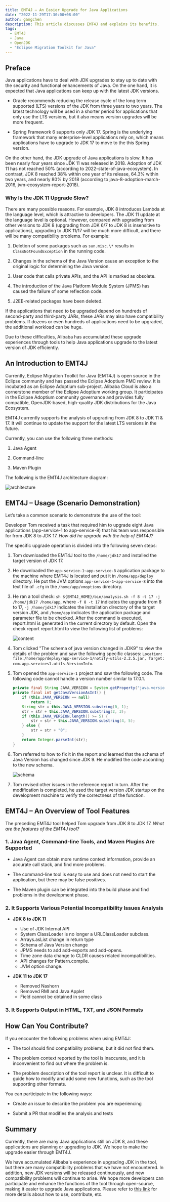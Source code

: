 ```yaml
---
title: EMT4J – An Easier Upgrade for Java Applications
date: "2022-11-29T17:30:00+08:00"
author: gangchen
description: This article discusses EMT4J and explains its benefits.
tags:
  - EMT4J
  - Java
  - OpenJDK
  - "Eclipse Migration Toolkit for Java"
---
```


## Preface

Java applications have to deal with JDK upgrades to stay up to date with the security and functional enhancements of Java. On the one hand, it is expected that Java applications can keep up with the latest JDK versions.

- Oracle recommends reducing the release cycle of the long term supported (LTS) versions of the JDK from three years to two years. The latest technology will be used in a shorter period for applications that only use the LTS versions, but it also means version upgrades will be more frequent.

- Spring Framework 6 supports only JDK 17. Spring is the underlying framework that many enterprise-level applications rely on, which means applications have to upgrade to JDK 17 to move to the this Spring version.

On the other hand, the JDK upgrade of Java applications is slow. It has been nearly four years since JDK 11 was released in 2018. Adoption of JDK 11 has not reached 50% (according to 2022-state-of-java-ecosystem). In contrast, JDK 8 reached 38% within one year of its release, 64.3% within two years, and nearly 80% by 2018 (according to java-8-adoption-march-2016, jvm-ecosystem-report-2018).

### Why Is the JDK 11 Upgrade Slow?

There are many possible reasons. For example, JDK 8 introduces Lambda at the language level, which is attractive to developers. The JDK 11 update at the language level is optional. However, compared with upgrading from other versions to JDK 8 (upgrading from JDK 6/7 to JDK 8 is insensitive to applications), upgrading to JDK 11/17 will be much more difficult, and there will be many compatibility problems. For example:

1. Deletion of some packages such as `sun.misc.\*` results in `ClassNotFoundException` in the running code.

2. Changes in the schema of the Java Version cause an exception to the original logic for determining the Java version.

3. User code that calls private APIs, and the API is marked as obsolete.

4. The introduction of the Java Platform Module System (JPMS) has caused the failure of some reflection code.

5. J2EE-related packages have been deleted.

If the applications that need to be upgraded depend on hundreds of second-party and third-party JARs, these JARs may also have compatibility problems. If dozens or even hundreds of applications need to be upgraded, the additional workload can be huge.

Due to these difficulties, Alibaba has accumulated these upgrade experiences through tools to help Java applications upgrade to the latest version of JDK efficiently.

## An Introduction to EMT4J

Currently, Eclipse Migration Toolkit for Java (EMT4J) is open source in the Eclipse community and has passed the Eclipse Adoptium PMC review. It is incubated as an Eclipse Adoptium sub-project. Alibaba Cloud is also a cornerstone member of the Eclipse Adoptium working group. It participates in the Eclipse Adoptium community governance and provides fully compatible, OpenJDK-based, high-quality JDK distributions for the Java Ecosystem.

EMT4J currently supports the analysis of upgrading from JDK 8 to JDK 11 & 17. It will continue to update the support for the latest LTS versions in the future.

Currently, you can use the following three methods:

1. Java Agent

2. Command-line

3. Maven Plugin

The following is the EMT4J architecture diagram:

![architecture](architecture.png)

## EMT4J – Usage (Scenario Demonstration)

Let’s take a common scenario to demonstrate the use of the tool:

Developer Tom received a task that required him to upgrade eight Java applications (app-service-1 to app-service-8) that his team was responsible for from JDK 8 to JDK 17. *How did he upgrade with the help of EMT4J?*

The specific upgrade operation is divided into the following seven steps:

1. Tom downloaded the EMT4J tool to the `/home/jdk17` and installed the target version of JDK 17.

2. He downloaded the `app-service-1~app-service-8` application package to the machine where EMT4J is located and put it in `/home/app/deploy` directory. He put the JVM options `app-service-1~app-service-8` into the text file of `.cfg` in the `/home/app/vmoptions` directory.

3. He ran a tool check: `sh ${EMT4J_HOME}/bin/analysis.sh -f 8 -t 17 -j /home/jdk17 /home/app`, where `-f 8 -t 17` indicates the upgrade from 8 to 17, `-j /home/jdk17` indicates the installation directory of the target version JDK, and `/home/app` indicates the application package and parameter file to be checked. After the command is executed, report.html is generated in the current directory by default. Open the check report report.html to view the following list of problems:

   ![content](content.png)

4. Tom clicked "The schema of java version changed in JDK9" to view the details of the problem and saw the following specific classes: `Location: file:/home/app/deploy/app-service-1/notify-utils-2.2.5.jar, Target: com.app.services1.utils.VersionInfo`.

5. Tom opened the `app-service-1` project and saw the following code. The following code cannot handle a version number similar to 17.0.1.

   ```java
   private final String JAVA_VERSION = System.getProperty("java.version");   
   private final int getJavaVersionAsInt() {
       if (this.JAVA_VERSION == null)
           return 0; 
       String str = this.JAVA_VERSION.substring(0, 1);
       str = str + this.JAVA_VERSION.substring(2, 3);
       if (this.JAVA_VERSION.length() >= 5) {
           str = str + this.JAVA_VERSION.substring(4, 5);
       } else {
           str = str + "0";
       } 
       return Integer.parseInt(str);
   }
   ```

6. Tom referred to how to fix it in the report and learned that the schema of Java Version has changed since JDK 9. He modified the code according to the new schema.

    ![schema](schema.png)

7. Tom revised other issues in the reference report in turn. After the modification is completed, he used the target version JDK startup on the development machine to verify the correctness of the function.

## EMT4J – An Overview of Tool Features

The preceding EMT4J tool helped Tom upgrade from JDK 8 to JDK 17. *What are the features of the EMT4J tool?*

### 1. Java Agent, Command-line Tools, and Maven Plugins Are Supported

- Java Agent can obtain more runtime context information, provide an accurate call stack, and find more problems.

- The command-line tool is easy to use and does not need to start the application, but there may be false positives.

- The Maven plugin can be integrated into the build phase and find problems in the development phase.

### 2. It Supports Various Potential Incompatibility Issues Analysis

- **JDK 8 to JDK 11**
  - Use of JDK Internal API
  - System ClassLoader is no longer a URLClassLoader subclass.
  - Arrays.asList change in return type
  - Schema of Java Version change
  - JPMS needs to add add-exports and add-opens.
  - Time zone data change to CLDR causes related incompatibilities.
  - API changes for Pattern.compile.
  - JVM option change.

- **JDK 11 to JDK 17**
  - Removed Nashorn
  - Removed RMI and Java Applet
  - Field cannot be obtained in some class

### 3. It Supports Output in HTML, TXT, and JSON Formats

## How Can You Contribute?

If you encounter the following problems when using EMT4J:

- The tool should find compatibility problems, but it did not find them.

- The problem context reported by the tool is inaccurate, and it is inconvenient to find out where the problem is.

- The problem description of the tool report is unclear. It is difficult to guide how to modify and add some new functions, such as the tool supporting other formats.

You can participate in the following ways:

- Create an issue to describe the problem you are experiencing

- Submit a PR that modifies the analysis and tests

## Summary

Currently, there are many Java applications still on JDK 8, and these applications are planning or upgrading to JDK. We hope to make the upgrade easier through EMT4J.

We have accumulated Alibaba's experience in upgrading JDK in the tool, but there are many compatibility problems that we have not encountered. In addition, new JDK versions will be released continuously, and new compatibility problems will continue to arise. We hope more developers can participate and enhance the functions of the tool through open-source, making it easier to upgrade Java applications. Please refer to [this link](https://github.com/adoptium/emt4j) for more details about how to use, contribute, etc.
